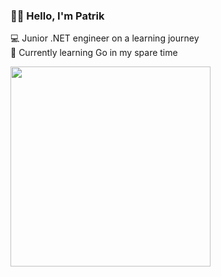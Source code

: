 ### 👋🏻 Hello, I'm Patrik

💻 Junior .NET engineer on a learning journey\
🩵 Currently learning Go in my spare time

<div>
  <img height="320" src="https://iili.io/dtJ4DPV.png"  />
</div>
